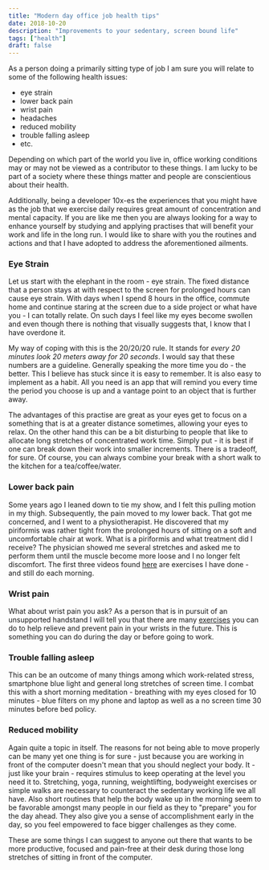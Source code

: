 ```yaml
---
title: "Modern day office job health tips"
date: 2018-10-20
description: "Improvements to your sedentary, screen bound life"
tags: ["health"]
draft: false
---
```


As a person doing a primarily sitting type of job I am sure you will relate to some of the following health issues:

* eye strain
* lower back pain
* wrist pain
* headaches
* reduced mobility
* trouble falling asleep
* etc.

Depending on which part of the world you live in, office working conditions may or may not be viewed as a contributor to these things. I am lucky to be part of a society where these things matter and people are conscientious about their health.

Additionally, being a developer 10x-es the experiences that you might have as the job that we exercise daily requires great amount of concentration and mental capacity. If you are like me then you are always looking for a way to enhance yourself by studying and applying practises that will benefit your work and life in the long run. I would like to share with you the routines and actions and that I have adopted to address the aforementioned ailments. 

### Eye Strain

Let us start with the elephant in the room - eye strain. The fixed distance that a person stays at with respect to the screen for prolonged hours can cause eye strain. With days when I spend 8 hours in the office, commute home and continue staring at the screen due to a side project or what have you - I can totally relate. On such days I feel like my eyes become swollen and even though there is nothing that visually suggests that, I know that I have overdone it.

My way of coping with this is the 20/20/20 rule. It stands for _every 20 minutes look 20 meters away for 20 seconds_. I would say that these numbers are a guideline. Generally speaking the more time you do - the better. This I believe has stuck since it is easy to remember. It is also easy to implement as a habit. All you need is an app that will remind you every time the period you choose is up and a vantage point to an object that is further away. 

The advantages of this practise are great as your eyes get to focus on a something that is at a greater distance sometimes, allowing your eyes to relax. On the other hand this can be a bit disturbing to people that like to allocate long stretches of concentrated work time. Simply put - it is best if one can break down their work into smaller increments. There is a tradeoff, for sure. Of course, you can always combine your break with a short walk to the kitchen for a tea/coffee/water.

### Lower back pain

Some years ago I leaned down to tie my show, and I felt this pulling motion in my thigh. Subsequently, the pain moved to my lower back. That got me concerned, and I went to a physiotherapist. He discovered that my piriformis was rather tight from the prolonged hours of sitting on a soft and uncomfortable chair at work. What is a piriformis and what treatment did I receive? The physician showed me several stretches and asked me to perform them until the muscle become more loose and I no longer felt discomfort. The first three videos found [here](https://livelovefruit.com/deep-piriformis-stretch-get-rid-of-sciatica/) are exercises I have done - and still do each morning.

### Wrist pain

What about wrist pain you ask? As a person that is in pursuit of an unsupported handstand I will tell you that there are many [exercises](https://www.youtube.com/watch?v=mSZWSQSSEjE) you can do to help relieve and prevent pain in your wrists in the future. This is something you can do during the day or before going to work. 

### Trouble falling asleep

This can be an outcome of many things among which work-related stress, smartphone blue light and general long stretches of screen time. I combat this with a short morning meditation - breathing with my eyes closed for 10 minutes - blue filters on my phone and laptop as well as a no screen time 30 minutes before bed policy.

### Reduced mobility

Again quite a topic in itself. The reasons for not being able to move properly can be many yet one thing is for sure - just because you are working in front of the computer doesn't mean that you should neglect your body. It - just like your brain - requires stimulus to keep operating at the level you need it to. Stretching, yoga, running, weightlifting, bodyweight exercises or simple walks are necessary to counteract the sedentary working life we all have. Also short routines that help the body wake up in the morning seem to be favorable amongst many people in our field as they to "prepare" you for the day ahead. They also give you a sense of accomplishment early in the day, so you feel empowered to face bigger challenges as they come.

These are some things I can suggest to anyone out there that wants to be more productive, focused and pain-free at their desk during those long stretches of sitting in front of the computer.
